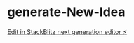# generate-New-Idea

[Edit in StackBlitz next generation editor ⚡️](https://stackblitz.com/~/github.com/ChangeWithTanmay/generate-New-Idea)